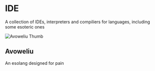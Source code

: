 # IDE

A collection of IDEs, interpreters and compiliers for languages, including some esoteric ones


![Avoweliu Thumb](https://magnogen.net/IDE/avoweliu/thumb.png)

## Avoweliu

An esolang designed for pain
